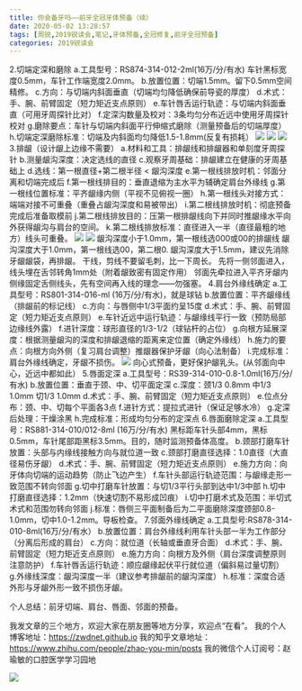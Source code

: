 ```yaml
---
title: 你会备牙吗——前牙全冠牙体预备（续）
date: 2020-05-02 13:28:57
tags: [周锐,2019锐读会,笔记,牙体预备,全冠修复,前牙全冠预备]
categories: 2019锐读会
---
```

2.切端定深和磨除
a.工具型号：RS874-314-012-2ml(16万/分/有水)
车针黑标宽度0.5mm，车针工作端宽度2.0mm。
b.放置位置：切端1.5mm。留下0.5mm空间精修。
c.方向：与切端内斜面垂直（切端均匀降低确保前导瓷的厚度）
d.术式：手、腕、前臂固定（短力矩近支点原则）
e.车针唇舌运行轨迹：与切端内斜面垂直（可用牙周探针比对）
f.定深沟数量及校对：3条均匀分布近远中使用牙周探针校对
g.磨除要点：车针与切端内斜面平行伸缩式磨除（测量预备后的切端厚度）
h.切端定深磨除标准：切端及内斜面均匀降低1.5-1.8mm(反复有损耗）
![](https://zymblog-1258069789.cos.ap-chengdu.myqcloud.com/blog0152-2019rdh/025/01.png)
![](https://zymblog-1258069789.cos.ap-chengdu.myqcloud.com/blog0152-2019rdh/025/02.png)
![](https://zymblog-1258069789.cos.ap-chengdu.myqcloud.com/blog0152-2019rdh/025/03.png)
3.排龈（设计龈上边缘不需要）
a.材料和工具：排龈线和排龈器和单刻度牙周探针
b.测量龈沟深度：决定选线的直径
c.观察牙周基础：排龈建立在健康的牙周基础上
d.选线：第一根直径+第二根半径 <  龈沟深度
e.第一根线排放时机：邻面分离和切端完成后
f.第一根线排目的：垂直退缩为主水平为辅确定肩台外缘线
g.第一根线位置标准：平齐龈缘内侧（平视不见俯视一圈）
h.第一根线头对接方式：端端对接不可重叠（重叠占龈沟深度和易被带出）
i.第二根线排放时机：彻底预备完成后准备取模前
j.第二根线排放目的：压第一根排龈线向下并同时推龈缘水平向外获得龈沟与肩台的空间。
k.第二根线排放标准：直径进入一半（直径最粗的地方）线头可重叠。
![](https://zymblog-1258069789.cos.ap-chengdu.myqcloud.com/blog0152-2019rdh/025/04.png)
![](https://zymblog-1258069789.cos.ap-chengdu.myqcloud.com/blog0152-2019rdh/025/05.png)
龈沟深度小于1.0mm，第一根线选000或00的排龈线
龈沟深度大于1.0mm，第一根线选00，第二根0.
龈沟深度大于1.5mm，建议先消除牙龈龈袋，再排龈。
干线，剪线不要留毛刺，比一下周长。
先将一侧邻面进入，线头埋在舌邻转角1mm处（附着龈致密有固定作用）
邻面先牵拉进入平齐牙龈内侧缘固定舌侧线头，先有空间再入线的理念——勿强塞。
4.肩台外缘线确定
a.工具型号：RS801-314-016-ml (16万/分/有水)，就是球钻
b.放置位置：平齐龈缘线（排龈前的标记线）
c.方向：与唇侧中1/3平面约呈15度
d.术式：手、腕、前臂固定（短力矩近支点原则）
e.车针近远中运行轨迹：与龈缘线平行一致（预防局部边缘线外露）
f.进针深度：球形直径的1/3-1/2（球钻杆的占位）
g.向根方延展深度：根据测量龈沟的深度和排龈退缩的距离来定位置（确定外缘线）
h.施力的要点：向根方向外侧（复习肩台调整）推龈器保护牙龈（向心法制备）
i.完成标准：肩台外缘线确定，牙龈不损伤。
![](https://zymblog-1258069789.cos.ap-chengdu.myqcloud.com/blog0152-2019rdh/025/06.png)
向心式预备，更好保护龈乳头。(从邻面向中心，近远中都如此）
5.唇面定深
a.工具型号：RS39-314-010-0.8-1.0ml(16万/分/有水)
b.放置位置：垂直于颈、中、切平面定深
c.深度：颈1/3 0.8mm 中1/3 1.0mm 切1/3 1.0mm
d.术式：手、腕、前臂固定（短力矩近支点原则）
e.位点分布：颈、中、切每个平面各3点
f.进针方式：提拉式进针（保证足够水冷）
g.定深后处理：干燥涂黑
h.完成标准：形成均匀分布的定深点
6.唇面磨除定深
a.工具型号：RS881-314-010/012-8ml (16万/分/有水) 黑标距车针头部4mm，黑标0.5mm，车针尾部距黑标3.5mm。目的，随时监测预备体高度。
b.颈部打磨车针放置：头部与内缘线接触方向与就位道一致
c.颈部打磨直径选择：1.0直径（大直径易伤牙龈）
d.术式：手、腕、前臂固定（短力矩近支点原则）
e.施力方向：向牙体向切端的运动趋势（防止飞边产生）
f.车针头部运行轨迹范围：与龈缘走形一致范围不转向邻面
g.切中打磨车针放置：与切1/3平行头部到达中1/3中部
h.切中打磨直径选择：1.2mm（快速切割不易形成凹痕）
i.切中打磨术式及范围：半切式术式和范围勿转向邻面
j.标准：唇侧三平面制备后为二平面磨除深度颈部0.8-1.0mm，切中1.0-1.2mm。导板检查。
7.邻面外缘线确定
a.工具型号:RS878-314-010-8ml(16万/分/有水）
b.放置位置：肩台外缘线利用车针头部一半为工作部分（分离后形成的肩台）
c.方向：就位道（长轴或垂直牙合面）
d.术式：手、腕、前臂固定（短力矩近支点原则）
e.施力方向：向根方及外侧（肩台深度调整原则注意防护）
f.车针唇舌运行轨迹：顺应龈缘起伏平行就位道（偏斜易过量切割）
g.外缘线深度：龈沟深度一半（建议参考排龈前的龈沟深度）
h.标准：深度合适外形与牙龈外形一致不损伤牙龈。


个人总结：前牙切端、肩台、唇面、邻面的预备。


我发文章的三个地方，欢迎大家在朋友圈等地方分享，欢迎点“在看”。
我的个人博客地址：https://zwdnet.github.io
我的知乎文章地址： https://www.zhihu.com/people/zhao-you-min/posts
我的微信个人订阅号：赵瑜敏的口腔医学学习园地


![](https://zymblog-1258069789.cos.ap-chengdu.myqcloud.com/other/wx.jpg)